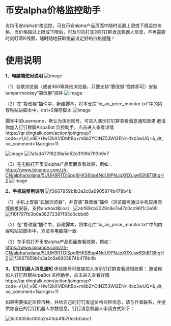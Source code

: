 # 币安alpha价格监控助手
支持币安alpha价格监控，可在币安alpha产品页面中随时设置上限或下限监控价格，当价格超过上限或下限后，可及时向打定的钉钉群发送机器人信息，不再需要时刻盯着K线图，随时随地获取提前设定好的价格提醒！

# 使用说明
**1、电脑端使用说明**
![image](https://github.com/user-attachments/assets/6980d6bd-e676-4717-a09a-323cb2a1d83f)

（1）谷歌浏览器（或者360等其他浏览器，只要支持“篡改猴”插件即可）安装tampermonkey“篡改猴”插件
![image](https://github.com/user-attachments/assets/3266de03-64e6-49a1-aba3-648a484f609e)

（2）在“篡改猴”插件中，新建脚本，将本仓库“bi_an_price_monitor.txt”中的内容粘贴进脚本中，ctrl+S保存脚本
![image](https://github.com/user-attachments/assets/ae091b65-5d73-41a1-a821-ad429fc6980b)

脚本中的username，默认为演示账号，可进入演示钉钉群查看消息通知效果
邀请你加入钉钉群聊AirpaBot 监控助手，点击进入查看详情https://qr.dingtalk.com/action/joingroup?code=v1,k1,v8E+Hw12kXVIDMtBo+m8b2YCtNZ53Wl2ENrHfxz3wUQ=&_dt_no_comment=1&origin=11

![image](https://github.com/user-attachments/assets/704e4540-09aa-4eb4-bbff-9a1b3587d520)
![7afad477f8236a5e52d3f09d793b9e7](https://github.com/user-attachments/assets/e3cd6c1b-b74c-48a5-b2e2-28c77802cb07)

（3）在电脑打开币安alpha产品页面查看效果，例如：
https://www.binance.com/zh-CN/alpha/solana/5UUH9RTDiSpq6HKS6bp4NdU9PNJpXRXuiw6ShBTBhgH2
![image](https://github.com/user-attachments/assets/89bba168-7d90-4443-afcd-6cfc333b37b9)


**2、手机端使用说明**
![f3667959b1b3a2c6a6905874b478b4b](https://github.com/user-attachments/assets/1f2cdd0e-47d9-4173-b1f4-038c6302d84b)

（1）手机上安装“狐猴浏览器”，并安装“篡改猴”插件（浏览器可通过手机应用商城直接安装，支持android和ios）
![abf89cb2029c8e7a47c0cc96f1c3e90](https://github.com/user-attachments/assets/6ad453f2-4cec-401f-91fb-497dc49d1174)
![f10f797fb3b0a38272387f83c0cbbd6](https://github.com/user-attachments/assets/d2df3ba1-2757-48b6-a54f-f8b1f6d94f44)

（2）在“篡改猴”插件中，新建脚本，将本仓库“bi_an_price_monitor.txt”中的内容粘贴进脚本中，方法与电脑端一致

（3）在手机打开币安alpha产品页面查看效果，例如：
https://www.binance.com/zh-CN/alpha/solana/5UUH9RTDiSpq6HKS6bp4NdU9PNJpXRXuiw6ShBTBhgH2
![f3667959b1b3a2c6a6905874b478b4b](https://github.com/user-attachments/assets/1f2cdd0e-47d9-4173-b1f4-038c6302d84b)

**3、钉钉机器人消息通知**
体验账号可直接加入演示钉钉群查看通知效果：
邀请你加入钉钉群聊AirpaBot 监控助手，点击进入查看详情https://qr.dingtalk.com/action/joingroup?code=v1,k1,v8E+Hw12kXVIDMtBo+m8b2YCtNZ53Wl2ENrHfxz3wUQ=&_dt_no_comment=1&origin=11

如果需要指定监控币种，并给自己的钉钉发送价格监控信息，请与作者联系，并提供你自己的钉钉机器人参数信息，钉钉消息机器人申请方式如下：


![6c08358c000a2e41bb41b70dcb0abcf](https://github.com/user-attachments/assets/a665a120-d5a9-4caf-98a3-95b67f2e1dec)


